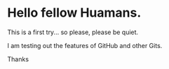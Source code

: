 # Hello fellow Huamans.

This is a first try... so please, please be quiet.

I am testing out the features of GitHub and other Gits.	



Thanks
